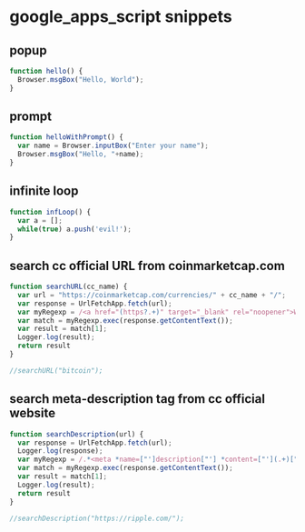# google_apps_script snippets


## popup
```javascript
function hello() {
  Browser.msgBox("Hello, World");
}
```

## prompt
```javascript
function helloWithPrompt() {
  var name = Browser.inputBox("Enter your name");
  Browser.msgBox("Hello, "+name);
}
```

## infinite loop
```javascript
function infLoop() {
  var a = [];
  while(true) a.push('evil!');
}
```

## search cc official URL from coinmarketcap.com
```javascript
function searchURL(cc_name) {
  var url = "https://coinmarketcap.com/currencies/" + cc_name + "/";
  var response = UrlFetchApp.fetch(url);
  var myRegexp = /<a href="(https?.+)" target="_blank" rel="noopener">Website<\/a>/i;
  var match = myRegexp.exec(response.getContentText());
  var result = match[1];
  Logger.log(result);
  return result
}

//searchURL("bitcoin");
```

## search meta-description tag from cc official website
```javascript
function searchDescription(url) {
  var response = UrlFetchApp.fetch(url);
  Logger.log(response);
  var myRegexp = /.*<meta *name=["']description["'] *content=["'](.+)["'].*\/?>.*/i;
  var match = myRegexp.exec(response.getContentText());
  var result = match[1];
  Logger.log(result);
  return result
}

//searchDescription("https://ripple.com/");
```

